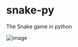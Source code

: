 # snake-py
The Snake game in python


![image](https://github.com/Und3rW0rld/snake-py/assets/117226776/d6b2638f-1621-4cde-a8ae-3efa3ada9a0a)

